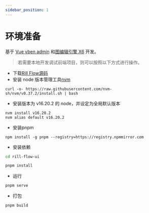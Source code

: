 ```yaml
---
sidebar_position: 1
---
```


# 环境准备
基于 [Vue vben admin](https://github.com/vbenjs/vue-vben-admin) 和[图编辑引擎 X6](https://x6.antv.antgroup.com/) 开发。

> 若需要本地开发调试前端项目，则可以按照以下方式进行操作。
- 下载[Rill Flow源码](https://github.com/weibocom/rill-flow)
- 安装 node 版本管理工具[nvm](https://github.com/nvm-sh/nvm)

```shell
curl -o- https://raw.githubusercontent.com/nvm-sh/nvm/v0.37.2/install.sh | bash
```

- 安装版本为 v16.20.2 的 node，并设定为全局默认版本

```shell
nvm install v16.20.2
nvm alias default v16.20.2
```

- 安装pnpm

```shell
npm install -g pnpm --registry=https://registry.npmmirror.com
```

- 安装依赖
```bash
cd rill-flow-ui

pnpm install

```

- 运行

```bash
pnpm serve
```

- 打包

```bash
pnpm build
```

